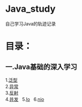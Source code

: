# Java_study
自己学习Java的轨迹记录
# 目录：
## 一.Java基础的深入学习
  1.<a href="generics.md">泛型</a>  
  2.<a href="exception.md">异常</a>  
  3.<a href="reflect.md">反射</a>  
  4.<a href="concurrence.md">并发</a>  
  5.<a href="io.md">Io</a>  
  6.<a href="nio.md">nio</a>  
  
